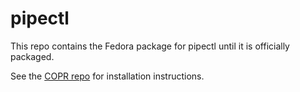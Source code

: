 # pipectl

This repo contains the Fedora package for pipectl until it is officially packaged.

See the [COPR repo](https://copr.fedorainfracloud.org/coprs/ferdi265/pipectl/)
for installation instructions.
